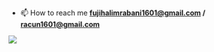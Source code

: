 - 📫 How to reach me **fujihalimrabani1601@gmail.com / 
  racun1601@gmail.com**



![](https://komarev.com/ghpvc/?username=Fujitime)
